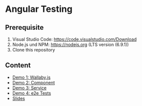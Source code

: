 # Angular Testing

## Prerequisite
1. Visual Studio Code: https://code.visualstudio.com/Download
2. Node.js und NPM: https://nodejs.org (LTS version (6.9.1))
3. Clone this repository

## Content
+ [Demo 1: Wallaby.js](/Angular-Testing-JavaLounge/tree/master/Demo01)
+ [Demo 2: Component](/Angular-Testing-JavaLounge/tree/master/Demo02)
+ [Demo 3: Service](/Angular-Testing-JavaLounge/tree/master/Demo03)
+ [Demo 4: e2e Tests](/Angular-Testing-JavaLounge/tree/master/Demo04)
+ [Slides](/Angular-Testing-JavaLounge/tree/master/Slides)